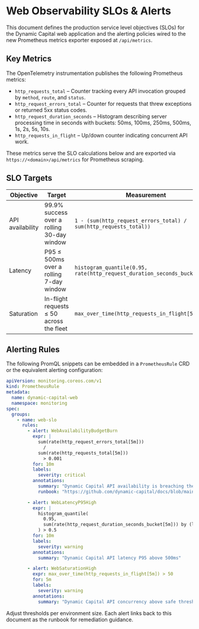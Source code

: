 # Web Observability SLOs & Alerts

This document defines the production service level objectives (SLOs) for the
Dynamic Capital web application and the alerting policies wired to the new
Prometheus metrics exporter exposed at `/api/metrics`.

## Key Metrics

The OpenTelemetry instrumentation publishes the following Prometheus metrics:

- `http_requests_total` – Counter tracking every API invocation grouped by
  `method`, `route`, and `status`.
- `http_request_errors_total` – Counter for requests that threw exceptions or
  returned 5xx status codes.
- `http_request_duration_seconds` – Histogram describing server processing time
  in seconds with buckets: 50ms, 100ms, 250ms, 500ms, 1s, 2s, 5s, 10s.
- `http_requests_in_flight` – Up/down counter indicating concurrent API work.

These metrics serve the SLO calculations below and are exported via
`https://<domain>/api/metrics` for Prometheus scraping.

## SLO Targets

| Objective        | Target                                     | Measurement                                                                |
| ---------------- | ------------------------------------------ | -------------------------------------------------------------------------- |
| API availability | 99.9% success over a rolling 30-day window | `1 - (sum(http_request_errors_total) / sum(http_requests_total))`          |
| Latency          | P95 ≤ 500ms over a rolling 7-day window    | `histogram_quantile(0.95, rate(http_request_duration_seconds_bucket[5m]))` |
| Saturation       | In-flight requests ≤ 50 across the fleet   | `max_over_time(http_requests_in_flight[5m])`                               |

## Alerting Rules

The following PromQL snippets can be embedded in a `PrometheusRule` CRD or the
equivalent alerting configuration:

```yaml
apiVersion: monitoring.coreos.com/v1
kind: PrometheusRule
metadata:
  name: dynamic-capital-web
  namespace: monitoring
spec:
  groups:
    - name: web-slo
      rules:
        - alert: WebAvailabilityBudgetBurn
          expr: |
            sum(rate(http_request_errors_total[5m]))
              /
            sum(rate(http_requests_total[5m]))
              > 0.001
          for: 10m
          labels:
            severity: critical
          annotations:
            summary: "Dynamic Capital API availability is breaching the 99.9% SLO"
            runbook: "https://github.com/dynamic-capital/docs/blob/main/observability-slos.md"

        - alert: WebLatencyP95High
          expr: |
            histogram_quantile(
              0.95,
              sum(rate(http_request_duration_seconds_bucket[5m])) by (le, route)
            ) > 0.5
          for: 10m
          labels:
            severity: warning
          annotations:
            summary: "Dynamic Capital API latency P95 above 500ms"

        - alert: WebSaturationHigh
          expr: max_over_time(http_requests_in_flight[5m]) > 50
          for: 5m
          labels:
            severity: warning
          annotations:
            summary: "Dynamic Capital API concurrency above safe threshold"
```

Adjust thresholds per environment size. Each alert links back to this document
as the runbook for remediation guidance.

